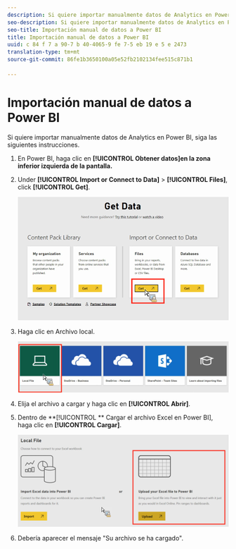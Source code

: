 ```yaml
---
description: Si quiere importar manualmente datos de Analytics en Power BI, siga las siguientes instrucciones.
seo-description: Si quiere importar manualmente datos de Analytics en Power BI, siga las siguientes instrucciones.
seo-title: Importación manual de datos a Power BI
title: Importación manual de datos a Power BI
uuid: c 84 f 7 a 90-7 b 40-4065-9 fe 7-5 eb 19 e 5 e 2473
translation-type: tm+mt
source-git-commit: 86fe1b3650100a05e52fb2102134fee515c871b1

---
```



# Importación manual de datos a Power BI

Si quiere importar manualmente datos de Analytics en Power BI, siga las siguientes instrucciones.

1. En Power BI, haga clic en **[!UICONTROL Obtener datos]en la zona inferior izquierda de la pantalla.**
1. Under **[!UICONTROL Import or Connect to Data]** &gt; **[!UICONTROL Files]**, click **[!UICONTROL Get]**.

   ![](assets/get-data.png)

1. Haga clic en Archivo local.

   ![](assets/local-file.png)

1. Elija el archivo a cargar y haga clic en **[!UICONTROL Abrir]**.
1. Dentro de **[!UICONTROL ** Cargar el archivo Excel en Power BI], haga clic en **[!UICONTROL Cargar]**.

   ![](assets/upload-excel-file.png)

1. Debería aparecer el mensaje "Su archivo se ha cargado".

